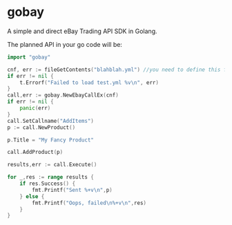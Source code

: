 # gobay

A simple and direct eBay Trading API SDK in Golang. 

The planned API in your go code will be:

```go
import "gobay"

cnf, err := fileGetContents("blahblah.yml") //you need to define this function
if err != nil {
    t.Errorf("Failed to load test.yml %v\n", err)
}
call,err := gobay.NewEbayCallEx(cnf)
if err != nil {
    panic(err)
}
call.SetCallname("AddItems")
p := call.NewProduct()

p.Title = "My Fancy Product"

call.AddProduct(p)

results,err := call.Execute()

for _,res := range results {
    if res.Success() {
        fmt.Printf("Sent %+v\n",p)
    } else {
        fmt.Printf("Oops, failed\n%+v\n",res)
    }
}

```
